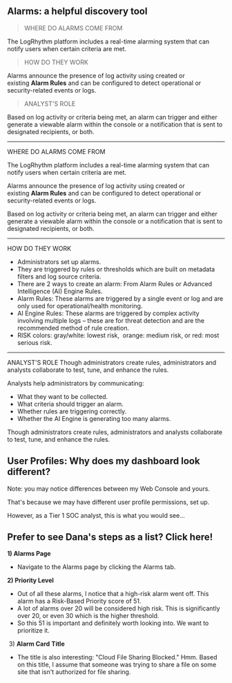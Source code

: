 
## Alarms: a helpful discovery tool


>WHERE DO ALARMS COME FROM

The LogRhythm platform includes a real-time alarming system that can notify users when certain criteria are met. 


>HOW DO THEY WORK

Alarms announce the presence of log activity using created or existing **Alarm Rules** and can be configured to detect operational or security-related events or logs. 


>ANALYST'S ROLE

Based on log activity or criteria being met, an alarm can trigger and either generate a viewable alarm within the console or a notification that is sent to designated recipients, or both.


<hr>

WHERE DO ALARMS COME FROM

The LogRhythm platform includes a real-time alarming system that can notify users when certain criteria are met. 

Alarms announce the presence of log activity using created or existing **Alarm Rules** and can be configured to detect operational or security-related events or logs. 

Based on log activity or criteria being met, an alarm can trigger and either generate a viewable alarm within the console or a notification that is sent to designated recipients, or both.


<hr>


HOW DO THEY WORK
- Administrators set up alarms. 
- They are triggered by rules or thresholds which are built on metadata filters and log source criteria.
- There are 2 ways to create an alarm: From Alarm Rules or Advanced Intelligence (AI) Engine Rules.
- Alarm Rules: These alarms are triggered by a single event or log and are only used for operational/health monitoring.
- AI Engine Rules: These alarms are triggered by complex activity involving multiple logs – these are for threat detection and are the recommended method of rule creation.
- RISK colors: gray/white: lowest risk,  orange: medium risk, or red: most serious risk.


<hr>


ANALYST'S ROLE
Though administrators create rules, administrators and analysts collaborate to test, tune, and enhance the rules.

Analysts help administrators by communicating:
- What they want to be collected.
- What criteria should trigger an alarm.
- Whether rules are triggering correctly.
- Whether the AI Engine is generating too many alarms.


Though administrators create rules, administrators and analysts collaborate to test, tune, and enhance the rules.

## User Profiles: Why does my dashboard look different?

Note: you may notice differences between my Web Console and yours. 

That's because we may have different user profile permissions, set up.

However, as a Tier 1 SOC analyst, this is what you would see...



## Prefer to see Dana's steps as a list? Click here!

**1) Alarms Page**

- Navigate to the Alarms page by clicking the Alarms tab.

**2) Priority Level**

- Out of all these alarms, I notice that a high-risk alarm went off. This alarm has a Risk-Based Priority score of 51. 
- A lot of alarms over 20 will be considered high risk. This is significantly over 20, or even 30 which is the higher threshold.
- So this 51 is important and definitely worth looking into. We want to prioritize it.

 3) **Alarm Card** **Title**

- The title is also interesting: "Cloud File Sharing Blocked." Hmm. Based on this title, I assume that someone was trying to share a file on some site that isn't authorized for file sharing.

